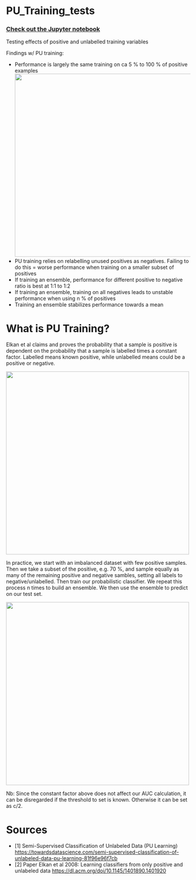 # PU_Training_tests

### [Check out the Jupyter notebook](https://github.com/Magnushhoie/PU_Training_tests/blob/main/PU_Training.ipynb)

Testing effects of positive and unlabelled training variables

Findings w/ PU training:
- Performance is largely the same training on ca 5 % to 100 % of positive examples <img src="https://github.com/Magnushhoie/PU_Training_tests/blob/main/figures/pos_frac.png" width="500">
- PU training relies on relabelling unused positives as negatives. Failing to do this = worse performance when training on a smaller subset of positives
- If training an ensemble, performance for different positive to negative ratio is best at 1:1 to 1:2
- If training an ensemble, training on all negatives leads to unstable performance when using n % of positives
- Training an ensemble stabilizes performance towards a mean

# What is PU Training?
Elkan et al claims and proves the probability that a sample is positive is dependent on the probability that a sample is labelled times a constant factor. Labelled means known positive, while unlabelled means could be a positive or negative.

<img src="https://github.com/Magnushhoie/PU_Training_tests/blob/main/figures/formula.png" width="500">

In practice, we start with an imbalanced dataset with few positive samples. Then we take a subset of the positive, e.g. 70 %, and sample equally as many of the remaining positive and negative sambles, setting all labels to negative/unlabelled. Then train our probabilistic classifier. We repeat this process n times to build an ensemble. We then use the ensemble to predict on our test set.

<img src="https://github.com/Magnushhoie/PU_Training_tests/blob/main/figures/example_paper.png" width="500">

Nb: Since the constant factor above does not affect our AUC calculation, it can be disregarded if the threshold to set is known. Otherwise it can be set as c/2.

# Sources
- [1] Semi-Supervised Classification of Unlabeled Data (PU Learning) https://towardsdatascience.com/semi-supervised-classification-of-unlabeled-data-pu-learning-81f96e96f7cb
- [2] Paper Elkan et al 2008: Learning classifiers from only positive and unlabeled data https://dl.acm.org/doi/10.1145/1401890.1401920


